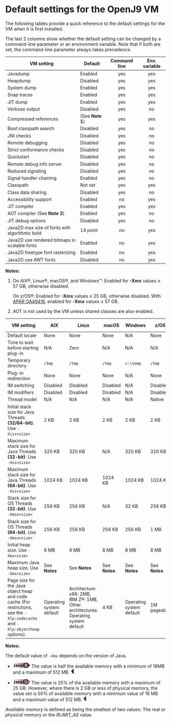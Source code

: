 <!--
* Copyright (c) 2017, 2019 IBM Corp. and others
*
* This program and the accompanying materials are made
* available under the terms of the Eclipse Public License 2.0
* which accompanies this distribution and is available at
* https://www.eclipse.org/legal/epl-2.0/ or the Apache
* License, Version 2.0 which accompanies this distribution and
* is available at https://www.apache.org/licenses/LICENSE-2.0.
*
* This Source Code may also be made available under the
* following Secondary Licenses when the conditions for such
* availability set forth in the Eclipse Public License, v. 2.0
* are satisfied: GNU General Public License, version 2 with
* the GNU Classpath Exception [1] and GNU General Public
* License, version 2 with the OpenJDK Assembly Exception [2].
*
* [1] https://www.gnu.org/software/classpath/license.html
* [2] http://openjdk.java.net/legal/assembly-exception.html
*
* SPDX-License-Identifier: EPL-2.0 OR Apache-2.0 OR GPL-2.0 WITH
* Classpath-exception-2.0 OR LicenseRef-GPL-2.0 WITH Assembly-exception
-->

# Default settings for the OpenJ9 VM

The following tables provide a quick reference to the default settings for the VM when it is first installed.

The last 2 columns show whether the default setting can be changed by a command-line parameter or an environment variable. Note that if both are set, the command-line parameter always takes precedence.


|  VM setting                    | Default                 | Command line                                                                           | Env. variable                                                                                  |
|--------------------------------|-------------------------|:--------------------------------------------------------------------------------------:|:----------------------------------------------------------------------------------------------:|
|Javadump                        |Enabled                  |<i class="fa fa-check" aria-hidden="true"></i><span class="sr-only">yes</span> |<i class="fa fa-check" aria-hidden="true"></i><span class="sr-only">yes</span> |
|Heapdump                        |Disabled                 |<i class="fa fa-check" aria-hidden="true"></i><span class="sr-only">yes</span> |<i class="fa fa-check" aria-hidden="true"></i><span class="sr-only">yes</span> |
|System dump                     |Enabled                  |<i class="fa fa-check" aria-hidden="true"></i><span class="sr-only">yes</span> |<i class="fa fa-check" aria-hidden="true"></i><span class="sr-only">yes</span> |
|Snap traces                     |Enabled                  |<i class="fa fa-check" aria-hidden="true"></i><span class="sr-only">yes</span> |<i class="fa fa-check" aria-hidden="true"></i><span class="sr-only">yes</span> |
|JIT dump                        |Enabled                  |<i class="fa fa-check" aria-hidden="true"></i><span class="sr-only">yes</span> |<i class="fa fa-check" aria-hidden="true"></i><span class="sr-only">yes</span> |
|Verbose output                  |Disabled                 |<i class="fa fa-check" aria-hidden="true"></i><span class="sr-only">yes</span> |  <i class="fa fa-times" aria-hidden="true"></i><span class="sr-only">no</span>  |                                                           
|Compressed references           |(See **Note 1**)         |<i class="fa fa-check" aria-hidden="true"></i><span class="sr-only">yes</span> |<i class="fa fa-check" aria-hidden="true"></i><span class="sr-only">yes</span> |
|Boot classpath search           |Disabled                 |<i class="fa fa-check" aria-hidden="true"></i><span class="sr-only">yes</span> |<i class="fa fa-times" aria-hidden="true"></i><span class="sr-only">no</span>   |                                                                                                
|JNI checks                      |Disabled                 |<i class="fa fa-check" aria-hidden="true"></i><span class="sr-only">yes</span> |<i class="fa fa-times" aria-hidden="true"></i><span class="sr-only">no</span>   |                                                                                                
|Remote debugging                |Disabled                 |<i class="fa fa-check" aria-hidden="true"></i><span class="sr-only">yes</span> | <i class="fa fa-times" aria-hidden="true"></i><span class="sr-only">no</span>   |                                                                                               
|Strict conformance checks       |Disabled                 |<i class="fa fa-check" aria-hidden="true"></i><span class="sr-only">yes</span> |<i class="fa fa-times" aria-hidden="true"></i><span class="sr-only">no</span>   |                                                                                                
|Quickstart                      |Disabled                 |<i class="fa fa-check" aria-hidden="true"></i><span class="sr-only">yes</span> |<i class="fa fa-times" aria-hidden="true"></i><span class="sr-only">no</span>   |                                                                                                
|Remote debug info server        |Disabled                 |<i class="fa fa-check" aria-hidden="true"></i><span class="sr-only">yes</span> | <i class="fa fa-times" aria-hidden="true"></i><span class="sr-only">no</span>   |                                                                                               
|Reduced signaling               |Disabled                 |<i class="fa fa-check" aria-hidden="true"></i><span class="sr-only">yes</span> | <i class="fa fa-times" aria-hidden="true"></i><span class="sr-only">no</span>   |                                                                                               
|Signal handler chaining         |Enabled                  |<i class="fa fa-check" aria-hidden="true"></i><span class="sr-only">yes</span> | <i class="fa fa-times" aria-hidden="true"></i><span class="sr-only">no</span>   |                                                                                               
|Classpath                       |Not set                  |<i class="fa fa-check" aria-hidden="true"></i><span class="sr-only">yes</span> |<i class="fa fa-check" aria-hidden="true"></i><span class="sr-only">yes</span> |
|Class data sharing              |Disabled                 |<i class="fa fa-check" aria-hidden="true"></i><span class="sr-only">yes</span> |<i class="fa fa-times" aria-hidden="true"></i><span class="sr-only">no</span>   |                                                                                              
|Accessibility support           |Enabled                  |<i class="fa fa-times" aria-hidden="true"></i><span class="sr-only">no</span>  |<i class="fa fa-check" aria-hidden="true"></i><span class="sr-only">yes</span> |
|JIT compiler                    |Enabled                  |<i class="fa fa-check" aria-hidden="true"></i><span class="sr-only">yes</span> |<i class="fa fa-check" aria-hidden="true"></i><span class="sr-only">yes</span> |
|AOT compiler (See **Note 2**)   |Enabled                  |<i class="fa fa-check" aria-hidden="true"></i><span class="sr-only">yes</span> |<i class="fa fa-times" aria-hidden="true"></i><span class="sr-only">no</span>   |                                                                                                
|JIT debug options               |Disabled                 |<i class="fa fa-check" aria-hidden="true"></i><span class="sr-only">yes</span> |<i class="fa fa-times" aria-hidden="true"></i><span class="sr-only">no</span>   |                                                                                                
|Java2D max size of fonts with algorithmic bold | 14 point |<i class="fa fa-times" aria-hidden="true"></i><span class="sr-only">no</span>  |<i class="fa fa-check" aria-hidden="true"></i><span class="sr-only">yes</span> |
|Java2D use rendered bitmaps in scalable fonts  | Enabled  | <i class="fa fa-times" aria-hidden="true"></i><span class="sr-only">no</span> |<i class="fa fa-check" aria-hidden="true"></i><span class="sr-only">yes</span> |
|Java2D freetype font rasterizing|Enabled                  | <i class="fa fa-times" aria-hidden="true"></i><span class="sr-only">no</span> |<i class="fa fa-check" aria-hidden="true"></i><span class="sr-only">yes</span> |
|Java2D use AWT fonts            |Disabled                 | <i class="fa fa-times" aria-hidden="true"></i><span class="sr-only">no</span> |<i class="fa fa-check" aria-hidden="true"></i><span class="sr-only">yes</span> |

<i class="fa fa-pencil-square-o" aria-hidden="true"></i> **Notes:**

1. On AIX&reg;, Linux&reg;, macOS&reg;, and Windows&trade;: Enabled for **-Xmx** values &le; 57 GB, otherwise disabled.</p>

    On z/OS&reg;: Enabled for **-Xmx** values &le; 25 GB, otherwise disabled. With [APAR OA49416](http://www.ibm.com/support/docview.wss?uid=isg1OA49416), enabled for **-Xmx** values &le; 57 GB.

2. AOT is not used by the VM unless shared classes are also enabled.




|VM setting                                                    |AIX       |Linux    |macOS      |Windows          |z/OS      | Command line           | Env. variable          |
|--------------------------------------------------------------|----------|---------|----------|-----------------|----------|------------------------|------------------------|
|Default locale                                                |None      |None      |None     |N/A              |None      | <i class="fa fa-times" aria-hidden="true"></i><span class="sr-only">no</span> |<i class="fa fa-check" aria-hidden="true"></i><span class="sr-only">yes</span>|
|Time to wait before starting plug-in                          |N/A       |Zero      |N/A       |N/A              |N/A       | <i class="fa fa-times" aria-hidden="true"></i><span class="sr-only">no</span> |<i class="fa fa-check" aria-hidden="true"></i><span class="sr-only">yes</span>|
|Temporary directory                                           |`/tmp`    |`/tmp`    |`/tmp`    |`c:\temp`        |`/tmp`    | <i class="fa fa-times" aria-hidden="true"></i><span class="sr-only">no</span> |<i class="fa fa-check" aria-hidden="true"></i><span class="sr-only">yes</span>|
|Plug-in redirection                                           |None      |None      |None      |N/A              |None      | <i class="fa fa-times" aria-hidden="true"></i><span class="sr-only">no</span> |<i class="fa fa-check" aria-hidden="true"></i><span class="sr-only">yes</span>|
|IM switching                                                  |Disabled  |Disabled  |Disabled  |N/A              |Disabled  | <i class="fa fa-times" aria-hidden="true"></i><span class="sr-only">no</span> |<i class="fa fa-check" aria-hidden="true"></i><span class="sr-only">yes</span>|
|IM modifiers                                                  |Disabled  |Disabled  |Disabled  |N/A              |Disabled  | <i class="fa fa-times" aria-hidden="true"></i><span class="sr-only">no</span> |<i class="fa fa-check" aria-hidden="true"></i><span class="sr-only">yes</span>|
|Thread model                                                  |N/A       |N/A       |N/A       |N/A              |Native    | <i class="fa fa-times" aria-hidden="true"></i><span class="sr-only">no</span> |<i class="fa fa-check" aria-hidden="true"></i><span class="sr-only">yes</span>|
|Initial stack size for Java Threads **(32/64-bit)**. Use `-Xiss<size>`        |2 KB      |2 KB      |2 KB             |2 KB             |2 KB      |<i class="fa fa-check" aria-hidden="true"></i><span class="sr-only">yes</span>| <i class="fa fa-times" aria-hidden="true"></i><span class="sr-only">no</span> |
|Maximum stack size for Java Threads **(32-bit)**. Use `-Xss<size>`  |320 KB    |320 KB    |N/A              |320 KB           |320 KB    |<i class="fa fa-check" aria-hidden="true"></i><span class="sr-only">yes</span>| <i class="fa fa-times" aria-hidden="true"></i><span class="sr-only">no</span> |
|Maximum stack size for Java Threads **(64-bit)**. Use `-Xss<size>`  |1024 KB   |1024 KB   |1024 KB          |1024 KB          |1024 KB   |<i class="fa fa-check" aria-hidden="true"></i><span class="sr-only">yes</span>| <i class="fa fa-times" aria-hidden="true"></i><span class="sr-only">no</span> |
|Stack size for OS Threads **(32-bit)**. Use `-Xmso<size>`           |256 KB    |256 KB    |N/A              |32 KB            |256 KB    |<i class="fa fa-check" aria-hidden="true"></i><span class="sr-only">yes</span>| <i class="fa fa-times" aria-hidden="true"></i><span class="sr-only">no</span> |
|Stack size for OS Threads **(64-bit)**. Use `-Xmso<size>`           |256 KB    |256 KB    |256 KB           |256 KB           |1 MB    |<i class="fa fa-check" aria-hidden="true"></i><span class="sr-only">yes</span>| <i class="fa fa-times" aria-hidden="true"></i><span class="sr-only">no</span> |
|Initial heap size. Use `-Xms<size>`                           |8 MB      |8 MB      |8 MB             |8 MB             |8 MB      |<i class="fa fa-check" aria-hidden="true"></i><span class="sr-only">yes</span>| <i class="fa fa-times" aria-hidden="true"></i><span class="sr-only">no</span> |
|Maximum Java heap size. Use `-Xmx<size>`                      |See **Notes**|See **Notes**|See **Notes**|See **Notes**|See **Notes**|<i class="fa fa-check" aria-hidden="true"></i><span class="sr-only">yes</span>| <i class="fa fa-times" aria-hidden="true"></i><span class="sr-only">no</span> |
|Page size for the Java object heap and code cache (For restrictions, see the `-Xlp:codecache` and `-Xlp:objectheap` options).|Operating system default                                                           |Architecture: x86: 2MB, IBM Z&reg;: 1MB, Other architectures: Operating system default |4 KB        | Operating system default | 1M pageable | <i class="fa fa-check" aria-hidden="true"></i><span class="sr-only">yes</span>  | <i class="fa fa-times" aria-hidden="true"></i><span class="sr-only">no</span>                                                                                                                                                                                                                                                                            


<i class="fa fa-pencil-square-o" aria-hidden="true"></i> **Notes:**

The default value of `-Xmx` depends on the version of Java.

- ![Start of content that applies only to Java 8 (LTS)](cr/java8.png) The value is half the available memory with a minimum of 16MB and a maximum of 512 MB. ![End of content that applies only to Java 8 (LTS)](cr/java_close_lts.png)


- ![Start of content that applies only to Java 11 and later](cr/java11plus.png) The value is 25% of the available memory with a maximum of 25 GB. However, where there is 2 GB or less of physical memory, the value set is 50% of available memory with a minimum value of 16 MB and a maximum value of 512 MB. ![End of content that applies only to Java 11 and later](cr/java_close.png)

*Available memory* is defined as being the smallest of two values: The real or *physical* memory or the *RLIMIT_AS* value.

